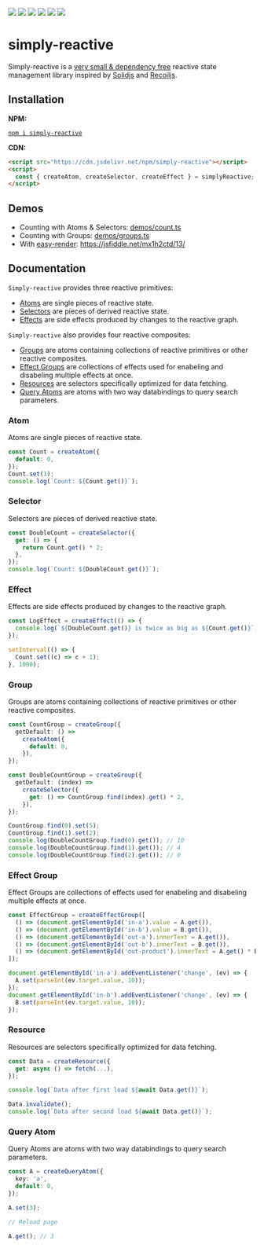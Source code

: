 [![](https://img.shields.io/npm/v/simply-reactive)](https://www.npmjs.com/package/simply-reactive)
![](https://img.shields.io/npm/types/simply-reactive)
[![](https://img.shields.io/npm/dm/simply-reactive?label=downloads%20npm)](https://www.npmjs.com/package/simply-reactive)
[![](https://img.shields.io/jsdelivr/npm/hm/simply-reactive?label=downloads%20jsDelivr)](https://www.jsdelivr.com/package/npm/simply-reactive)
[![](https://img.shields.io/circleci/build/github/Olian04/simply-reactive/main?label=test%20%26%20build)](https://app.circleci.com/pipelines/github/Olian04/simply-reactive)
[![](https://img.shields.io/npm/l/simply-reactive)](./LICENSE)

# simply-reactive

Simply-reactive is a [very small & dependency free](https://bundlephobia.com/package/simply-reactive) reactive state management library inspired by [Solidjs](https://github.com/solidjs/solid) and [Recoiljs](https://github.com/facebookexperimental/Recoil).

## Installation

**NPM:**

[`npm i simply-reactive`](https://www.npmjs.com/package/simply-reactive)

**CDN:**

```html
<script src="https://cdn.jsdelivr.net/npm/simply-reactive"></script>
<script>
  const { createAtom, createSelector, createEffect } = simplyReactive;
</script>
```

## Demos

- Counting with Atoms & Selectors: [demos/count.ts](./demos/count.ts)
- Counting with Groups: [demos/groups.ts](./demos/groups.ts)
- With [easy-render](https://github.com/Olian04/easy-render): <https://jsfiddle.net/mx1h2ctd/13/>

## Documentation

`Simply-reactive` provides three reactive primitives:

- [Atoms](#atom) are single pieces of reactive state.
- [Selectors](#selector) are pieces of derived reactive state.
- [Effects](#effect) are side effects produced by changes to the reactive graph.

`Simply-reactive` also provides four reactive composites:

- [Groups](#group) are atoms containing collections of reactive primitives or other reactive composites.
- [Effect Groups](#effect-Group) are collections of effects used for enabeling and disabeling multiple effects at once.
- [Resources](#resource) are selectors specifically optimized for data fetching.
- [Query Atoms](#query-atom) are atoms with two way databindings to query search parameters.

### Atom

Atoms are single pieces of reactive state.

```ts
const Count = createAtom({
  default: 0,
});
Count.set(1);
console.log(`Count: ${Count.get()}`);
```

### Selector

Selectors are pieces of derived reactive state.

```ts
const DoubleCount = createSelector({
  get: () => {
    return Count.get() * 2;
  },
});
console.log(`Count: ${DoubleCount.get()}`);
```

### Effect

Effects are side effects produced by changes to the reactive graph.

```ts
const LogEffect = createEffect(() => {
  console.log(`${DoubleCount.get()} is twice as big as ${Count.get()}`);
});

setInterval(() => {
  Count.set((c) => c + 1);
}, 1000);
```

### Group

Groups are atoms containing collections of reactive primitives or other reactive composites.

```ts
const CountGroup = createGroup({
  getDefault: () =>
    createAtom({
      default: 0,
    }),
});

const DoubleCountGroup = createGroup({
  getDefault: (index) =>
    createSelector({
      get: () => CountGroup.find(index).get() * 2,
    }),
});

CountGroup.find(0).set(5);
CountGroup.find(1).set(2);
console.log(DoubleCountGroup.find(0).get()); // 10
console.log(DoubleCountGroup.find(1).get()); // 4
console.log(DoubleCountGroup.find(2).get()); // 0
```

### Effect Group

Effect Groups are collections of effects used for enabeling and disabeling multiple effects at once.

```ts
const EffectGroup = createEffectGroup([
  () => (document.getElementById('in-a').value = A.get()),
  () => (document.getElementById('in-b').value = B.get()),
  () => (document.getElementById('out-a').innerText = A.get()),
  () => (document.getElementById('out-b').innerText = B.get()),
  () => (document.getElementById('out-product').innerText = A.get() * B.get()),
]);

document.getElementById('in-a').addEventListener('change', (ev) => {
  A.set(parseInt(ev.target.value, 10));
});
document.getElementById('in-b').addEventListener('change', (ev) => {
  B.set(parseInt(ev.target.value, 10));
});
```

### Resource

Resources are selectors specifically optimized for data fetching.

```ts
const Data = createResource({
  get: async () => fetch(...),
});

console.log(`Data after first load ${await Data.get()}`);

Data.invalidate();
console.log(`Data after second load ${await Data.get()}`);
```

### Query Atom

Query Atoms are atoms with two way databindings to query search parameters.

```ts
const A = createQueryAtom({
  key: 'a',
  default: 0,
});

A.set(3);

// Reload page

A.get(); // 3
```
